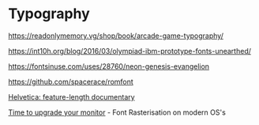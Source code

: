 Typography
==========

https://readonlymemory.vg/shop/book/arcade-game-typography/

https://int10h.org/blog/2016/03/olympiad-ibm-prototype-fonts-unearthed/

https://fontsinuse.com/uses/28760/neon-genesis-evangelion

https://github.com/spacerace/romfont

[Helvetica: feature-length documentary](https://www.hustwit.com/helvetica)

[Time to upgrade your monitor](https://tonsky.me/blog/monitors/) - Font Rasterisation on modern OS's
